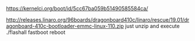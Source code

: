 https://kernelci.org/boot/id/5cc67ba059b51490585584ca/

http://releases.linaro.org/96boards/dragonboard410c/linaro/rescue/19.01/dragonboard-410c-bootloader-emmc-linux-110.zip
just unzip and execute
./flashall
fastboot reboot
